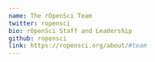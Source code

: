 ```yaml
---
name: The rOpenSci Team
twitter: ropensci
bio: rOpenSci Staff and Leadership
github: ropensci
link: https://ropensci.org/about/#team
---
```

